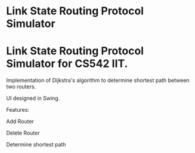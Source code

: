 # Link State Routing Protocol Simulator 
# Link State Routing Protocol Simulator for CS542 IIT.


Implementation of Dijkstra's algorithm to determine shortest path between two routers.


UI designed in Swing.


Features:


Add Router


Delete Router


Determine shortest path
